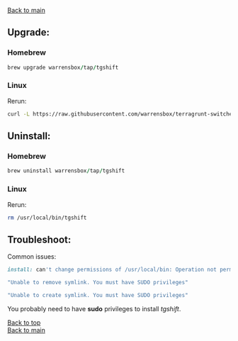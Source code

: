 
[Back to main](index)

## Upgrade:

### Homebrew

```ruby
brew upgrade warrensbox/tap/tgshift
```
### Linux

Rerun:

```sh
curl -L https://raw.githubusercontent.com/warrensbox/terragrunt-switcher/release/install.sh | bash
```

## Uninstall:

### Homebrew

```ruby
brew uninstall warrensbox/tap/tgshift
```
### Linux

Rerun:

```sh
rm /usr/local/bin/tgshift
```

## Troubleshoot:

Common issues:
```ruby
install: can't change permissions of /usr/local/bin: Operation not permitted
```

```ruby
"Unable to remove symlink. You must have SUDO privileges"
```

```ruby
"Unable to create symlink. You must have SUDO privileges"
```
You probably need to have **sudo** privileges to install *tgshift*.

[Back to top](#upgrade)    
[Back to main](index)